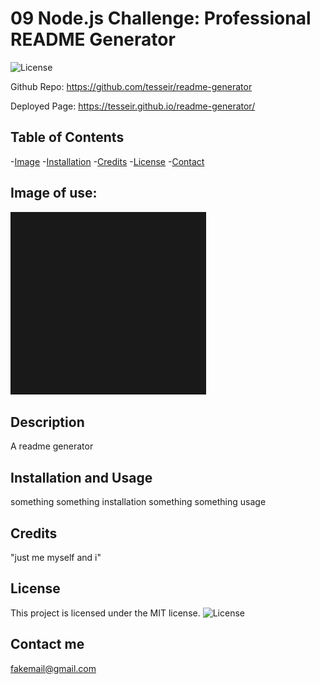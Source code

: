 
# 09 Node.js Challenge: Professional README Generator 
![License](https://img.shields.io/badge/License-MIT-blue.svg)

Github Repo: https://github.com/tesseir/readme-generator

Deployed Page: https://tesseir.github.io/readme-generator/

## Table of Contents

-[Image](#Image)
-[Installation](#Installation)
-[Credits](#Credits)
-[License](#License)
-[Contact](#Contact)

## Image of use:

![image of use](https://raw.githubusercontent.com/tesseir/readme-generator/main/assets/readmeimg/Capture.PNG)

## Description

A readme generator

## Installation and Usage

something something installation something something usage

## Credits

"just me myself and i"

## License

This project is licensed under the MIT license. ![License](https://img.shields.io/badge/License-MIT-blue.svg)   

## Contact me

fakemail@gmail.com

